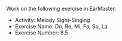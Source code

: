 Work on the following exercise in EarMaster:
- Activity: Melody Sight-Singing
- Exercise Name: Do, Re, Mi, Fa, So, La
- Exercise Number: 8.5
